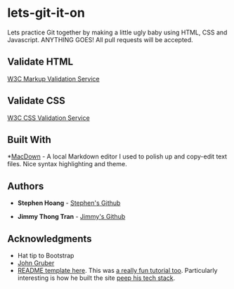 # lets-git-it-on

Lets practice Git together by making a little ugly baby using HTML, CSS and Javascript. ANYTHING GOES! All pull requests will be accepted.

## Validate HTML
[W3C Markup Validation Service](https://validator.w3.org/)

## Validate CSS
[W3C CSS Validation Service](http://jigsaw.w3.org/css-validator/)

## Built With

*[MacDown](https://macdown.uranusjr.com/) - A local Markdown editor I used to polish up and copy-edit text files. Nice syntax highlighting and theme.


## Authors

* **Stephen Hoang** - [Stephen's Github](https://github.com/stephenhoang1)

* **Jimmy Thong Tran** - [Jimmy's Github](https://github.com/jimmythongtran)

## Acknowledgments

* Hat tip to Bootstrap
* [John Gruber](https://daringfireball.net/)
* [README template here](https://gist.github.com/PurpleBooth/109311bb0361f32d87a2). This was [a really fun tutorial too](https://www.markdowntutorial.com). Particularly interesting is how he built the site [peep his tech stack](https://github.com/gjtorikian/markdowntutorial.com).
